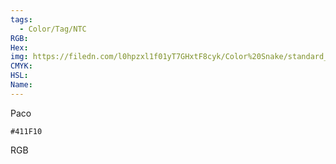 ```yaml
---
tags:
  - Color/Tag/NTC
RGB:
Hex:
img: https://filedn.com/l0hpzxl1f01yT7GHxtF8cyk/Color%20Snake/standard_csv_to_svg/411F10.svg
CMYK:
HSL:
Name:
---
```

Paco
```palette
#411F10
```
RGB
